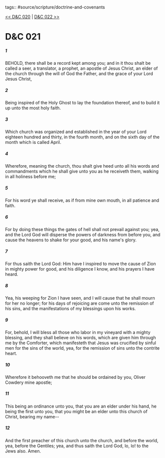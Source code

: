 tags:: #source/scripture/doctrine-and-covenants

[<< D&C 020](source/scripture/doctrine-and-covenants/D&C_020.md) | [D&C 022 >>](source/scripture/doctrine-and-covenants/D&C_022.md)

# D&C 021

##### 1

BEHOLD, there shall be a record kept among you; and in it thou shalt be called a seer, a translator, a prophet, an apostle of Jesus Christ, an elder of the church through the will of God the Father, and the grace of your Lord Jesus Christ,

##### 2

Being inspired of the Holy Ghost to lay the foundation thereof, and to build it up unto the most holy faith.

##### 3

Which church was organized and established in the year of your Lord eighteen hundred and thirty, in the fourth month, and on the sixth day of the month which is called April.

##### 4

Wherefore, meaning the church, thou shalt give heed unto all his words and commandments which he shall give unto you as he receiveth them, walking in all holiness before me;

##### 5

For his word ye shall receive, as if from mine own mouth, in all patience and faith.

##### 6

For by doing these things the gates of hell shall not prevail against you; yea, and the Lord God will disperse the powers of darkness from before you, and cause the heavens to shake for your good, and his name's glory.

##### 7

For thus saith the Lord God: Him have I inspired to move the cause of Zion in mighty power for good, and his diligence I know, and his prayers I have heard.

##### 8

Yea, his weeping for Zion I have seen, and I will cause that he shall mourn for her no longer; for his days of rejoicing are come unto the remission of his sins, and the manifestations of my blessings upon his works.

##### 9

For, behold, I will bless all those who labor in my vineyard with a mighty blessing, and they shall believe on his words, which are given him through me by the Comforter, which manifesteth that Jesus was crucified by sinful men for the sins of the world, yea, for the remission of sins unto the contrite heart.

##### 10

Wherefore it behooveth me that he should be ordained by you, Oliver Cowdery mine apostle;

##### 11

This being an ordinance unto you, that you are an elder under his hand, he being the first unto you, that you might be an elder unto this church of Christ, bearing my name--

##### 12

And the first preacher of this church unto the church, and before the world, yea, before the Gentiles; yea, and thus saith the Lord God, lo, lo! to the Jews also. Amen.
